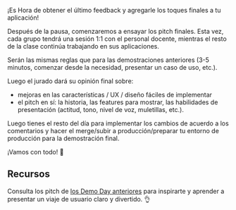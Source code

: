 ¡Es Hora de obtener el último feedback y agregarle los toques finales a tu aplicación!

Después de la pausa, comenzaremos a ensayar los pitch finales. Esta vez, cada grupo tendrá una sesión 1:1 con el personal docente, mientras el resto de la clase continúa trabajando en sus aplicaciones.

Serán las mismas reglas que para las demostraciones anteriores (3-5 minutos, comenzar desde la necesidad, presentar un caso de uso, etc.).

Luego el jurado dará su opinión final sobre:
- mejoras en las características / UX / diseño fáciles de implementar
- el pitch en sí: la historia, las features para mostrar, las habilidades de presentación (actitud, tono, nivel de voz, muletillas, etc.).

Luego tienes el resto del día para implementar los cambios de acuerdo a los comentarios y hacer el merge/subir a producción/preparar tu entorno de producción para la demostración final.

¡Vamos con todo! 💪

## Recursos

Consulta los pitch de [los Demo Day anteriores](https://www.youtube.com/playlist?list=PLkbmdtbypn7QvNokOhyxcuK4A_OSky6D5) para inspirarte y aprender a presentar un viaje de usuario claro y divertido. 👌
